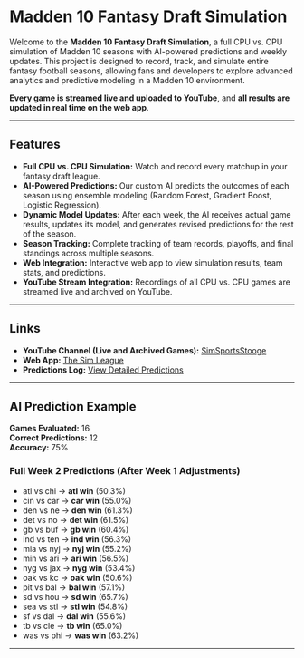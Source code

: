 # Madden 10 Fantasy Draft Simulation

Welcome to the **Madden 10 Fantasy Draft Simulation**, a full CPU vs. CPU simulation of Madden 10 seasons with AI-powered predictions and weekly updates. This project is designed to record, track, and simulate entire fantasy football seasons, allowing fans and developers to explore advanced analytics and predictive modeling in a Madden 10 environment.

**Every game is streamed live and uploaded to YouTube**, and **all results are updated in real time on the web app**.

---

## Features

- **Full CPU vs. CPU Simulation:** Watch and record every matchup in your fantasy draft league.
- **AI-Powered Predictions:** Our custom AI predicts the outcomes of each season using ensemble modeling (Random Forest, Gradient Boost, Logistic Regression).
- **Dynamic Model Updates:** After each week, the AI receives actual game results, updates its model, and generates revised predictions for the rest of the season.
- **Season Tracking:** Complete tracking of team records, playoffs, and final standings across multiple seasons.
- **Web Integration:** Interactive web app to view simulation results, team stats, and predictions.
- **YouTube Stream Integration:** Recordings of all CPU vs. CPU games are streamed live and archived on YouTube.

---

## Links

- **YouTube Channel (Live and Archived Games):** [SimSportsStooge](https://www.youtube.com/@simsportsstooge/streams)  
- **Web App:** [The Sim League](https://thesimleague.web.app/)  
- **Predictions Log:** [View Detailed Predictions](https://github.com/corbinc1998/Madden10PredictionModel/blob/master/PredictionsLog.md)

---

## AI Prediction Example

**Games Evaluated:** 16  
**Correct Predictions:** 12  
**Accuracy:** 75%  

### Full Week 2 Predictions (After Week 1 Adjustments)

- atl vs chi → **atl win** (50.3%)  
- cin vs car → **car win** (55.0%)  
- den vs ne → **den win** (61.3%)  
- det vs no → **det win** (61.5%)  
- gb vs buf → **gb win** (60.4%)  
- ind vs ten → **ind win** (56.3%)  
- mia vs nyj → **nyj win** (55.2%)  
- min vs ari → **ari win** (56.5%)  
- nyg vs jax → **nyg win** (53.4%)  
- oak vs kc → **oak win** (50.6%)  
- pit vs bal → **bal win** (57.1%)  
- sd vs hou → **sd win** (65.7%)  
- sea vs stl → **stl win** (54.8%)  
- sf vs dal → **dal win** (55.6%)  
- tb vs cle → **tb win** (65.0%)  
- was vs phi → **was win** (63.2%)  

---
